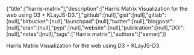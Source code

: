 {"title":["harris-matrix"],"description":["Harris Matrix Visualization for the web using D3 + KLayJS-D3."],"github":[null],"gist":[null],"gitlab":[null],"bitbucket":[null],"launchpad":[null],"twitter":[null],"blogpost":[null],"cran":[null],"pypi":[null],"website":[null],"publication":[null],"DOI":[null],"notes":[null],"tags":["Harrix matrix"],"authors":["semerj"]}

Harris Matrix Visualization for the web using D3 + KLayJS-D3.